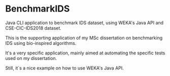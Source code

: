 # BenchmarkIDS

Java CLI application to benchmark IDS dataset, using WEKA's Java API and CSE-CIC-IDS2018 dataset.

This is the supporting application of my MSc dissertation on benchmarking IDS using bio-inspired algorithms.

It's a very specific application, mainly aimed at automating the specific tests used on my dissertation.

Still, it´s a nice example on how to use WEKA's Java API.


